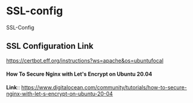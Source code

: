 # SSL-config
SSL-Config


## SSL Configuration Link

https://certbot.eff.org/instructions?ws=apache&os=ubuntufocal


#### How To Secure Nginx with Let's Encrypt on Ubuntu 20.04

**Link**:: https://www.digitalocean.com/community/tutorials/how-to-secure-nginx-with-let-s-encrypt-on-ubuntu-20-04
